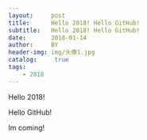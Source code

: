```yaml
---
layout:     post
title:      Hello 2018! Hello GitHub!
subtitle:   Hello 2018! Hello GitHub!
date:       2018-01-14
author:     BY
header-img: img/头像1.jpg
catalog: 	 true
tags:
    - 2018
---
```

Hello 2018! 

Hello GitHub! 

Im coming! 
